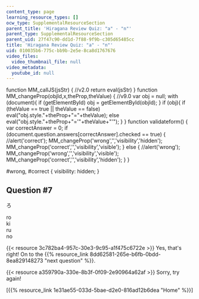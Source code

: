 ```yaml
---
content_type: page
learning_resource_types: []
ocw_type: SupplementalResourceSection
parent_title: 'Hiragana Review Quiz: "a" - "n"'
parent_type: SupplementalResourceSection
parent_uid: 27f47c90-dd1d-7f88-9f9b-c305d65485cc
title: 'Hiragana Review Quiz: "a" - "n"'
uid: 010035b6-775c-bb9b-2e5e-8ca8d1767676
video_files:
  video_thumbnail_file: null
video_metadata:
  youtube_id: null
---
```


function MM\_callJS(jsStr) { //v2.0 return eval(jsStr) } function MM\_changeProp(objId,x,theProp,theValue) { //v9.0 var obj = null; with (document){ if (getElementById) obj = getElementById(objId); } if (obj){ if (theValue == true || theValue == false) eval("obj.style."+theProp+"="+theValue); else eval("obj.style."+theProp+"='"+theValue+"'"); } } function validateform() { var correctAnswer = 0; if (document.question.answers\[correctAnswer\].checked == true) { //alert('correct'); MM\_changeProp('wrong','','visibility','hidden'); MM\_changeProp('correct','','visibility','visible'); } else { //alert('wrong'); MM\_changeProp('wrong','','visibility','visible'); MM\_changeProp('correct','','visibility','hidden'); } }

#wrong, #correct { visibility: hidden; }

Question #7
-----------

ろ

 ro  
 ki  
 ru  
 no

{{< resource 3c782ba4-957c-30e3-9c95-a1f475c6722e >}} Yes, that's right! On to the {{% resource_link 8dd62581-265e-b6fb-0bdd-8ea829148273 "next question" %}}.

{{< resource a359790a-330e-8b3f-0f09-2e90964a62af >}} Sorry, try again!

  
\[{{% resource_link 1e31ae55-033d-5bae-d2e0-816ad12b6dea "Home" %}}\]